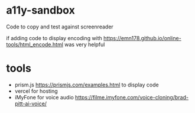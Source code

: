 # a11y-sandbox
Code to copy and test against screenreader

if adding code to display encoding with https://emn178.github.io/online-tools/html_encode.html was very helpful

# tools
* prism.js https://prismjs.com/examples.html to display code
* vercel for hosting
* iMyFone for voice audio https://filme.imyfone.com/voice-cloning/brad-pitt-ai-voice/